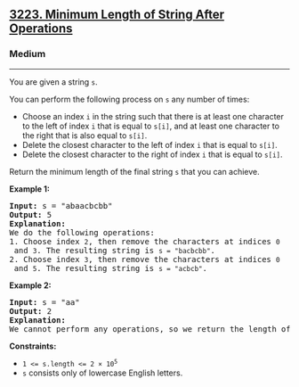### <h2><a href="https://leetcode.com/problems/minimum-length-of-string-after-operations/">3223. Minimum Length of String After Operations</a></h2>  
<h3>Medium</h3>  
<hr>  
<div>  
<p>You are given a string <code>s</code>.</p>  

<p>You can perform the following process on <code>s</code> any number of times:</p>  
<ul>  
<li>Choose an index <code>i</code> in the string such that there is at least one character to the left of index <code>i</code> that is equal to <code>s[i]</code>, and at least one character to the right that is also equal to <code>s[i]</code>.</li>  
<li>Delete the closest character to the left of index <code>i</code> that is equal to <code>s[i]</code>.</li>  
<li>Delete the closest character to the right of index <code>i</code> that is equal to <code>s[i]</code>.</li>  
</ul>  

<p>Return the minimum length of the final string <code>s</code> that you can achieve.</p>  

<p><strong>Example 1:</strong></p>  
<pre><strong>Input:</strong> s = "abaacbcbb"  
<strong>Output:</strong> 5  
<strong>Explanation:</strong>  
We do the following operations:  
1. Choose index <code>2</code>, then remove the characters at indices <code>0</code> and <code>3</code>. The resulting string is <code>s = "bacbcbb"</code>.  
2. Choose index <code>3</code>, then remove the characters at indices <code>0</code> and <code>5</code>. The resulting string is <code>s = "acbcb"</code>.  
</pre>  

<p><strong>Example 2:</strong></p>  
<pre><strong>Input:</strong> s = "aa"  
<strong>Output:</strong> 2  
<strong>Explanation:</strong>  
We cannot perform any operations, so we return the length of the original string.  
</pre>  

<p><strong>Constraints:</strong></p>  
<ul>  
<li><code>1 <= s.length <= 2 × 10<sup>5</sup></code></li>  
<li><code>s</code> consists only of lowercase English letters.</li>  
</ul>  
</div>  
